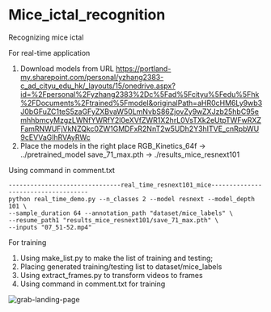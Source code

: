 # Mice_ictal_recognition
Recognizing mice ictal

For real-time application
1. Download models from URL
https://portland-my.sharepoint.com/personal/yzhang2383-c_ad_cityu_edu_hk/_layouts/15/onedrive.aspx?id=%2Fpersonal%2Fyzhang2383%2Dc%5Fad%5Fcityu%5Fedu%5Fhk%2FDocuments%2Ftrained%5Fmodel&originalPath=aHR0cHM6Ly9wb3J0bGFuZC1teS5zaGFyZXBvaW50LmNvbS86ZjovZy9wZXJzb25hbC95emhhbmcyMzgzLWNfYWRfY2l0eXVfZWR1X2hrL0VsTXk2eUtpTWFwRXZFamRNWUFjVkNZQkc0ZW1GMDFxR2NnT2w5UDh2Y3hITVE_cnRpbWU9cEVVaGlhRVAyRWc
2. Place the models in the right place
RGB_Kinetics_64f -> ../pretrained_model
save_71_max.pth -> ./results_mice_resnext101

Using command in comment.txt 
```
-------------------------------real_time_resnext101_mice------------------------------------
python real_time_demo.py --n_classes 2 --model resnext --model_depth 101 \
--sample_duration 64 --annotation_path "dataset/mice_labels" \
--resume_path1 "results_mice_resnext101/save_71_max.pth" \
--inputs "07_51-52.mp4" 
```

For training
1. Using make_list.py to make the list of training and testing;
2. Placing generated training/testing list to dataset/mice_labels
3. Using extract_frames.py to transform videos to frames
4. Using command in comment.txt for training

![grab-landing-page](https://github.com/Katou2/Mice_ictal_recognition/blob/master/demo.gif)
